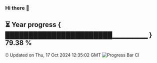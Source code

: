 ### Hi there 👋
⏳ Year progress { ███████████████████████▁▁▁▁▁▁▁ } 79.38 %
---
⏰ Updated on Thu, 17 Oct 2024 12:35:02 GMT
![Progress Bar CI](https://github.com/liununu/liununu/workflows/Progress%20Bar%20CI/badge.svg)
